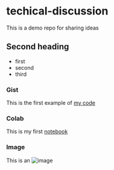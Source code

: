 # techical-discussion
This is a demo repo for sharing ideas


## Second heading

* first
* second
* third


### Gist

This is the first example of [my code](https://gist.github.com/JinMagician/2424658bd169cac999dfc1fca037c4fc)


### Colab

This is my first [notebook](https://github.com/JinMagician/techical-discussion/blob/main/README.md)


### Image

This is an ![image](https://user-images.githubusercontent.com/46963276/122933931-fa09c000-d366-11eb-9b2f-479529e8a88a.PNG)
